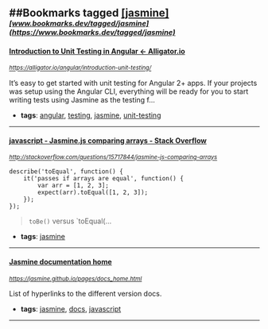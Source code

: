 ##Bookmarks tagged [[jasmine]](https://www.bookmarks.dev?q=[jasmine])
_<sup><sup>[www.bookmarks.dev/tagged/jasmine](https://www.bookmarks.dev/tagged/jasmine)</sup></sup>_
---
#### [Introduction to Unit Testing in Angular ← Alligator.io](https://alligator.io/angular/introduction-unit-testing/)
_<sup>https://alligator.io/angular/introduction-unit-testing/</sup>_

It’s easy to get started with unit testing for Angular 2+ apps. If your projects was setup using the Angular CLI, everything will be ready for you to start writing tests using Jasmine as the testing f...
* **tags**: [angular](../tagged/angular.md), [testing](../tagged/testing.md), [jasmine](../tagged/jasmine.md), [unit-testing](../tagged/unit-testing.md)
---
#### [javascript - Jasmine.js comparing arrays - Stack Overflow](http://stackoverflow.com/questions/15717844/jasmine-js-comparing-arrays)
_<sup>http://stackoverflow.com/questions/15717844/jasmine-js-comparing-arrays</sup>_

```
describe('toEqual', function() {
    it('passes if arrays are equal', function() {
        var arr = [1, 2, 3];
        expect(arr).toEqual([1, 2, 3]);
    });
});
```

> `toBe()` versus `toEqual(...
* **tags**: [jasmine](../tagged/jasmine.md)
---
#### [Jasmine documentation home](https://jasmine.github.io/pages/docs_home.html)
_<sup>https://jasmine.github.io/pages/docs_home.html</sup>_

List of hyperlinks to the different version docs.
* **tags**: [jasmine](../tagged/jasmine.md), [docs](../tagged/docs.md), [javascript](../tagged/javascript.md)
---
